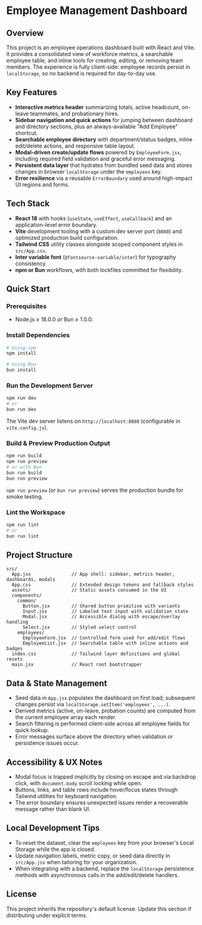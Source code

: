 # Employee Management Dashboard

## Overview
This project is an employee operations dashboard built with React and Vite. It provides a consolidated view of workforce metrics, a searchable employee table, and inline tools for creating, editing, or removing team members. The experience is fully client-side: employee records persist in `localStorage`, so no backend is required for day-to-day use.

## Key Features
- **Interactive metrics header** summarizing totals, active headcount, on-leave teammates, and probationary hires.
- **Sidebar navigation and quick actions** for jumping between dashboard and directory sections, plus an always-available "Add Employee" shortcut.
- **Searchable employee directory** with department/status badges, inline edit/delete actions, and responsive table layout.
- **Modal-driven create/update flows** powered by `EmployeeForm.jsx`, including required field validation and graceful error messaging.
- **Persistent data layer** that hydrates from bundled seed data and stores changes in browser `localStorage` under the `employees` key.
- **Error resilience** via a reusable `ErrorBoundary` used around high-impact UI regions and forms.

## Tech Stack
- **React 18** with hooks (`useState`, `useEffect`, `useCallback`) and an application-level error boundary.
- **Vite** development tooling with a custom dev server port (`8080`) and optimized production build configuration.
- **Tailwind CSS** utility classes alongside scoped component styles in `src/App.css`.
- **Inter variable font** (`@fontsource-variable/inter`) for typography consistency.
- **npm or Bun** workflows, with both lockfiles committed for flexibility.

## Quick Start
### Prerequisites
- Node.js ≥ 18.0.0 *or* Bun ≥ 1.0.0.

### Install Dependencies
```bash
# Using npm
npm install

# Using Bun
bun install
```

### Run the Development Server
```bash
npm run dev
# or
bun run dev
```
The Vite dev server listens on `http://localhost:8080` (configurable in `vite.config.js`).

### Build & Preview Production Output
```bash
npm run build
npm run preview
# or with Bun
bun run build
bun run preview
```
`npm run preview` (or `bun run preview`) serves the production bundle for smoke testing.

### Lint the Workspace
```bash
npm run lint
# or
bun run lint
```

## Project Structure
```
src/
  App.jsx               // App shell: sidebar, metrics header, dashboards, modals
  App.css               // Extended design tokens and fallback styles
  assets/               // Static assets consumed in the UI
  components/
    common/
      Button.jsx        // Shared button primitive with variants
      Input.jsx         // Labeled text input with validation state
      Modal.jsx         // Accessible dialog with escape/overlay handling
      Select.jsx        // Styled select control
    employees/
      EmployeeForm.jsx  // Controlled form used for add/edit flows
      EmployeeList.jsx  // Searchable table with inline actions and badges
  index.css             // Tailwind layer definitions and global resets
  main.jsx              // React root bootstrapper
```

## Data & State Management
- Seed data in `App.jsx` populates the dashboard on first load; subsequent changes persist via `localStorage.setItem('employees', ...)`.
- Derived metrics (active, on-leave, probation counts) are computed from the current employee array each render.
- Search filtering is performed client-side across all employee fields for quick lookup.
- Error messages surface above the directory when validation or persistence issues occur.

## Accessibility & UX Notes
- Modal focus is trapped implicitly by closing on escape and via backdrop click, with `document.body` scroll locking while open.
- Buttons, links, and table rows include hover/focus states through Tailwind utilities for keyboard navigation.
- The error boundary ensures unexpected issues render a recoverable message rather than blank UI.

## Local Development Tips
- To reset the dataset, clear the `employees` key from your browser's Local Storage while the app is closed.
- Update navigation labels, metric copy, or seed data directly in `src/App.jsx` when tailoring for your organization.
- When integrating with a backend, replace the `localStorage` persistence methods with asynchronous calls in the add/edit/delete handlers.

## License
This project inherits the repository's default license. Update this section if distributing under explicit terms.
